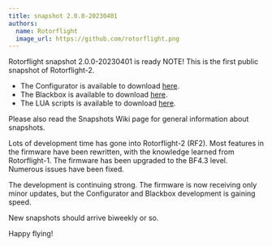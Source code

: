```yaml
---
title: snapshot 2.0.0-20230401
authors:
  name: Rotorflight
  image_url: https://github.com/rotorflight.png
---
```


Rotorflight snapshot 2.0.0-20230401 is ready
NOTE! This is the first public snapshot of Rotorflight-2.

* The Configurator is available to download [here](https://github.com/rotorflight/rotorflight-configurator/releases/tag/snapshot%2F2.0.0-20230401).
* The Blackbox is available to download [here](https://github.com/rotorflight/rotorflight-blackbox/releases/tag/snapshot%2F2.0.0-20230401).
* The LUA scripts is available to download [here](https://github.com/rotorflight/rotorflight-lua-scripts/releases/tag/snapshot%2F2.0.0-20230401).

Please also read the Snapshots Wiki page for general information about snapshots.

Lots of development time has gone into Rotorflight-2 (RF2). Most features in the firmware have been rewritten, with the knowledge learned from Rotorflight-1. The firmware has been upgraded to the BF4.3 level. Numerous issues have been fixed.

The development is continuing strong. The firmware is now receiving only minor updates, but the Configurator and Blackbox development is gaining speed.

New snapshots should arrive biweekly or so.

Happy flying!